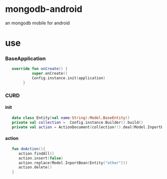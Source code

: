 # mongodb-android
an mongodb mobile for android

# use

### BaseApplication

```kotlin
   override fun onCreate() {
            super.onCreate()
            Config.instance.init(application)
        }
```

### CURD

#### init
```kotlin
   data class Entity(val name:String):Model.BaseEntity()
   private val collection =  Config.instance.Builder().build()
   private val action = ActionDocument(collection!!).deal(Model.InportBean(Entity("demo")))
```

#### action
```kotlin
   fun doAction(){
      action.findAll() 
      action.insert(false)
      action.replace(Model.InportBean(Entity("other")))
      action.delete()
   }
```
